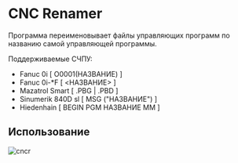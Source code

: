 # CNC Renamer
Программа переименовывает файлы управляющих программ по названию самой управляющей программы.

Поддерживаемые СЧПУ:
* Fanuc 0i           [ O0001(НАЗВАНИЕ) ]
* Fanuc 0i-*F        [ <НАЗВАНИЕ> ]
* Mazatrol Smart     [ .PBG | .PBD ]
* Sinumerik 840D sl  [ MSG (\"НАЗВАНИЕ\") ]
* Hiedenhain         [ BEGIN PGM НАЗВАНИЕ MM ]

## Использование
![cncr](https://user-images.githubusercontent.com/36793765/204391204-c0a0c2f5-aa84-4a9f-bd7c-b11df90ce481.gif)
